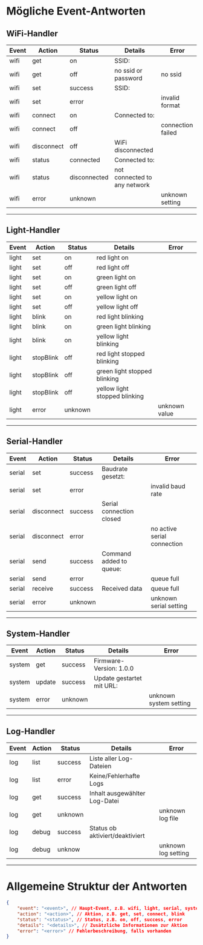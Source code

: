 # Mögliche Event-Antworten

## WiFi-Handler

| **Event** | **Action** | **Status**   | **Details**                  | **Error**         |
| --------- | ---------- | ------------ | ---------------------------- | ----------------- |
| wifi      | get        | on           | SSID: <SSID>                 |                   |
| wifi      | get        | off          | no ssid or password          | no ssid           |
| wifi      | set        | success      | SSID: <SSID>                 |                   |
| wifi      | set        | error        |                              | invalid format    |
| wifi      | connect    | on           | Connected to: <SSID>         |                   |
| wifi      | connect    | off          |                              | connection failed |
| wifi      | disconnect | off          | WiFi disconnected            |                   |
| wifi      | status     | connected    | Connected to: <SSID>         |                   |
| wifi      | status     | disconnected | not connected to any network |                   |
| wifi      | error      | unknown      |                              | unknown setting   |

---

## Light-Handler

| **Event** | **Action** | **Status** | **Details**                   | **Error**     |
| --------- | ---------- | ---------- | ----------------------------- | ------------- |
| light     | set        | on         | red light on                  |               |
| light     | set        | off        | red light off                 |               |
| light     | set        | on         | green light on                |               |
| light     | set        | off        | green light off               |               |
| light     | set        | on         | yellow light on               |               |
| light     | set        | off        | yellow light off              |               |
| light     | blink      | on         | red light blinking            |               |
| light     | blink      | on         | green light blinking          |               |
| light     | blink      | on         | yellow light blinking         |               |
| light     | stopBlink  | off        | red light stopped blinking    |               |
| light     | stopBlink  | off        | green light stopped blinking  |               |
| light     | stopBlink  | off        | yellow light stopped blinking |               |
| light     | error      | unknown    |                               | unknown value |

---

## Serial-Handler

| **Event** | **Action** | **Status** | **Details**                       | **Error**                   |
| --------- | ---------- | ---------- | --------------------------------- | --------------------------- |
| serial    | set        | success    | Baudrate gesetzt: <Baudrate>      |                             |
| serial    | set        | error      |                                   | invalid baud rate           |
| serial    | disconnect | success    | Serial connection closed          |                             |
| serial    | disconnect | error      |                                   | no active serial connection |
| serial    | send       | success    | Command added to queue: <Command> |                             |
| serial    | send       | error      |                                   | queue full                  |
| serial    | receive    | success    | Received data                     | queue full                  |
| serial    | error      | unknown    |                                   | unknown serial setting      |

---

## System-Handler

| **Event** | **Action** | **Status** | **Details**                     | **Error**              |
| --------- | ---------- | ---------- | ------------------------------- | ---------------------- |
| system    | get        | success    | Firmware-Version: 1.0.0         |                        |
| system    | update     | success    | Update gestartet mit URL: <URL> |                        |
| system    | error      | unknown    |                                 | unknown system setting |

---

## Log-Handler

| **Event** | **Action** | **Status** | **Details**                     | **Error**           |
| --------- | ---------- | ---------- | ------------------------------- | ------------------- |
| log       | list       | success    | Liste aller Log-Dateien         |                     |
| log       | list       | error      | Keine/Fehlerhafte Logs          |                     |
| log       | get        | success    | Inhalt ausgewählter Log-Datei   |                     |
| log       | get        | unknown    |                                 | unknown log file    |
| log       | debug      | success    | Status ob aktiviert/deaktiviert |                     |
| log       | debug      | unknow     |                                 | unknown log setting |

---

# Allgemeine Struktur der Antworten

```json
{
	"event": "<event>", // Haupt-Event, z.B. wifi, light, serial, system
	"action": "<action>", // Aktion, z.B. get, set, connect, blink
	"status": "<status>", // Status, z.B. on, off, success, error
	"details": "<details>", // Zusätzliche Informationen zur Aktion
	"error": "<error>" // Fehlerbeschreibung, falls vorhanden
}
```
